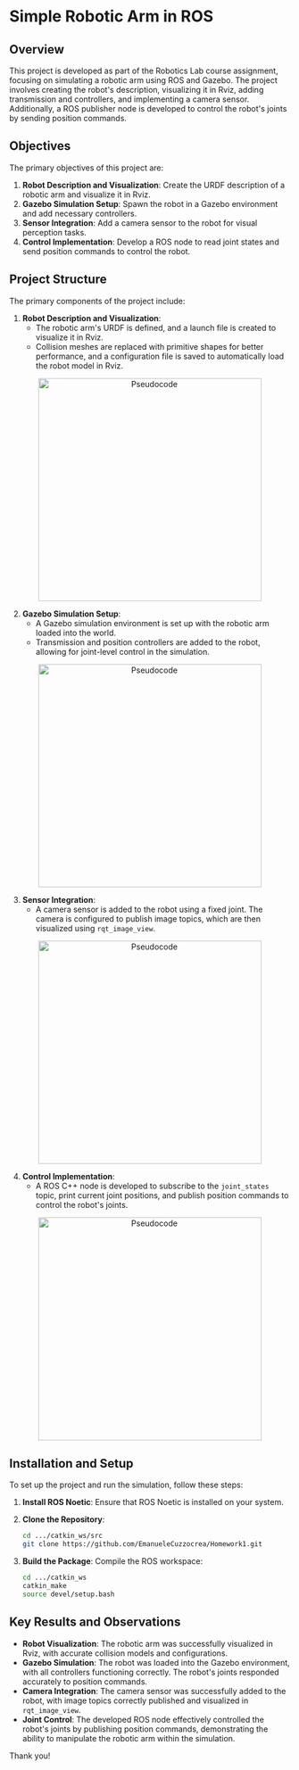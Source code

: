 # Simple Robotic Arm in ROS

## Overview

This project is developed as part of the Robotics Lab course assignment, focusing on simulating a robotic arm using ROS and Gazebo.
The project involves creating the robot's description, visualizing it in Rviz, adding transmission and controllers, and implementing
a camera sensor. Additionally, a ROS publisher node is developed to control the robot's joints by sending position commands.

## Objectives

The primary objectives of this project are:
1. **Robot Description and Visualization**: Create the URDF description of a robotic arm and visualize it in Rviz.
2. **Gazebo Simulation Setup**: Spawn the robot in a Gazebo environment and add necessary controllers.
3. **Sensor Integration**: Add a camera sensor to the robot for visual perception tasks.
4. **Control Implementation**: Develop a ROS node to read joint states and send position commands to control the robot.

## Project Structure

The primary components of the project include:

1. **Robot Description and Visualization**:
    - The robotic arm's URDF is defined, and a launch file is created to visualize it in Rviz.
    - Collision meshes are replaced with primitive shapes for better performance, and a configuration file is saved to automatically load the robot model in Rviz.
  
<p align="center">
  <img src="https://github.com/user-attachments/assets/4e1390ad-d564-4294-ad82-e94da16edb2d" alt="Pseudocode" width="400"/>
</p>


2. **Gazebo Simulation Setup**:
    - A Gazebo simulation environment is set up with the robotic arm loaded into the world.
    - Transmission and position controllers are added to the robot, allowing for joint-level control in the simulation.

<p align="center">
  <img src="https://github.com/user-attachments/assets/bb8ca3e4-4c7b-43b5-b2e7-9a4cda0541ad" alt="Pseudocode" width="400"/>
</p>

3. **Sensor Integration**:
    - A camera sensor is added to the robot using a fixed joint. The camera is configured to publish image topics, which are then visualized using `rqt_image_view`.

<p align="center">
  <img src="https://github.com/user-attachments/assets/aa24bd7c-fffd-45cc-b6df-126815c84877" alt="Pseudocode" width="400"/>
</p>

4. **Control Implementation**:
    - A ROS C++ node is developed to subscribe to the `joint_states` topic, print current joint positions, and publish position commands to control the robot's joints.


<p align="center">
  <img src="https://github.com/user-attachments/assets/a1b2d0c0-1504-4f11-a674-ae15da542567" alt="Pseudocode" width="400"/>
</p>

## Installation and Setup

To set up the project and run the simulation, follow these steps:

1. **Install ROS Noetic**:
    Ensure that ROS Noetic is installed on your system.

2. **Clone the Repository**:
    ```bash
    cd .../catkin_ws/src
    git clone https://github.com/EmanueleCuzzocrea/Homework1.git
    ```

3. **Build the Package**:
    Compile the ROS workspace:
    ```bash
    cd .../catkin_ws
    catkin_make
    source devel/setup.bash
    ```

## Key Results and Observations

- **Robot Visualization**: The robotic arm was successfully visualized in Rviz, with accurate collision models and configurations.
- **Gazebo Simulation**: The robot was loaded into the Gazebo environment, with all controllers functioning correctly. The robot's joints responded accurately to position commands.
- **Camera Integration**: The camera sensor was successfully added to the robot, with image topics correctly published and visualized in `rqt_image_view`.
- **Joint Control**: The developed ROS node effectively controlled the robot's joints by publishing position commands, demonstrating the ability to manipulate the robotic arm within the simulation.

Thank you!
